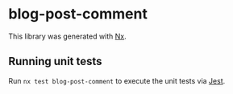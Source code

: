 # blog-post-comment

This library was generated with [Nx](https://nx.dev).

## Running unit tests

Run `nx test blog-post-comment` to execute the unit tests via [Jest](https://jestjs.io).
